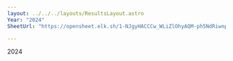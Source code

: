 ```yaml
---
layout: ../../../layouts/ResultsLayout.astro
Year: "2024"
SheetUrl: "https://opensheet.elk.sh/1-NJgyHACCCw_WLiZlOhyAQM-ph5NdRiwnpIJrQcC_y8/1"

---
```


2024